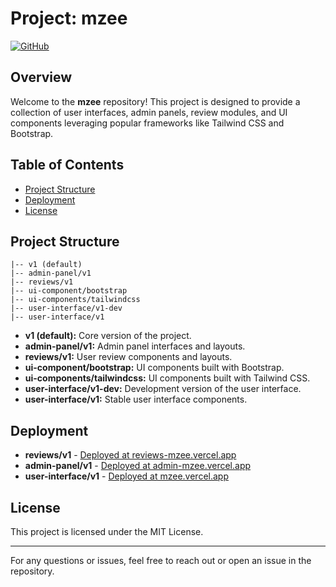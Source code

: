 # Project: mzee

[![GitHub](https://img.shields.io/badge/GitHub-mzee-blue)](https://github.com/mzeeshan1512/mzee)

## Overview
Welcome to the **mzee** repository! This project is designed to provide a collection of user interfaces, admin panels, review modules, and UI components leveraging popular frameworks like Tailwind CSS and Bootstrap.

## Table of Contents
- [Project Structure](#project-structure)
- [Deployment](#deployment)
- [License](#license)

## Project Structure
```
|-- v1 (default)
|-- admin-panel/v1
|-- reviews/v1
|-- ui-component/bootstrap
|-- ui-components/tailwindcss
|-- user-interface/v1-dev
|-- user-interface/v1
```
- **v1 (default):** Core version of the project.
- **admin-panel/v1:** Admin panel interfaces and layouts.
- **reviews/v1:** User review components and layouts.
- **ui-component/bootstrap:** UI components built with Bootstrap.
- **ui-components/tailwindcss:** UI components built with Tailwind CSS.
- **user-interface/v1-dev:** Development version of the user interface.
- **user-interface/v1:** Stable user interface components.

## Deployment
- **reviews/v1** - [Deployed at reviews-mzee.vercel.app](https://reviews-mzee.vercel.app)
- **admin-panel/v1** - [Deployed at admin-mzee.vercel.app](https://admin-mzee.vercel.app)
- **user-interface/v1** - [Deployed at mzee.vercel.app](https://mzee.vercel.app)

## License
This project is licensed under the MIT License.

---

For any questions or issues, feel free to reach out or open an issue in the repository.


